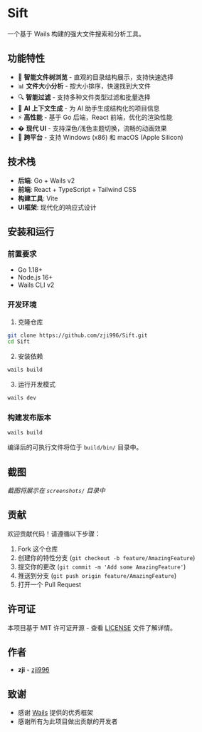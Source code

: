 # Sift

一个基于 Wails 构建的强大文件搜索和分析工具。

## 功能特性

- 🌳 **智能文件树浏览** - 直观的目录结构展示，支持快速选择
- 📊 **文件大小分析** - 按大小排序，快速找到大文件
- 🔍 **智能过滤** - 支持多种文件类型过滤和批量选择
- 🤖 **AI 上下文生成** - 为 AI 助手生成结构化的项目信息
- ⚡ **高性能** - 基于 Go 后端，React 前端，优化的渲染性能
- � **现代 UI** - 支持深色/浅色主题切换，流畅的动画效果
- 🔧 **跨平台** - 支持 Windows (x86) 和 macOS (Apple Silicon)

## 技术栈

- **后端**: Go + Wails v2
- **前端**: React + TypeScript + Tailwind CSS
- **构建工具**: Vite
- **UI框架**: 现代化的响应式设计

## 安装和运行

### 前置要求

- Go 1.18+
- Node.js 16+
- Wails CLI v2

### 开发环境

1. 克隆仓库
```bash
git clone https://github.com/zji996/Sift.git
cd Sift
```

2. 安装依赖
```bash
wails build
```

3. 运行开发模式
```bash
wails dev
```

### 构建发布版本

```bash
wails build
```

编译后的可执行文件将位于 `build/bin/` 目录中。

## 截图

*截图将展示在 `screenshots/` 目录中*

## 贡献

欢迎贡献代码！请遵循以下步骤：

1. Fork 这个仓库
2. 创建你的特性分支 (`git checkout -b feature/AmazingFeature`)
3. 提交你的更改 (`git commit -m 'Add some AmazingFeature'`)
4. 推送到分支 (`git push origin feature/AmazingFeature`)
5. 打开一个 Pull Request

## 许可证

本项目基于 MIT 许可证开源 - 查看 [LICENSE](LICENSE) 文件了解详情。

## 作者

- **zji** - [zji996](https://github.com/zji996)

## 致谢

- 感谢 [Wails](https://wails.io) 提供的优秀框架
- 感谢所有为此项目做出贡献的开发者
